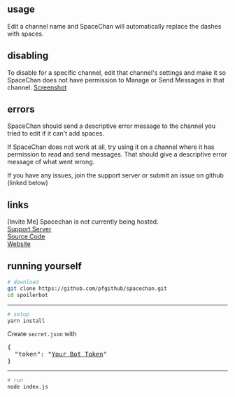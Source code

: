 ## usage
Edit a channel name and SpaceChan will automatically replace the dashes with spaces.

## disabling
To disable for a specific channel, edit that channel's settings and make it so SpaceChan does not have permission to Manage or Send Messages in that channel. [Screenshot](https://i.imgur.com/QTaqd77.png)

## errors
SpaceChan should send a descriptive error message to the channel you tried to edit if it can't add spaces.

If SpaceChan does not work at all, try using it on a channel where it has permission to read and send messages. That should give a descriptive error message of what went wrong.

If you have any issues, join the support server or submit an issue on github (linked below)

## links
[Invite Me] Spacechan is not currently being hosted.  
[Support Server](https://discord.gg/j7qpZdE)  
[Source Code](https://github.com/pfgithub/spacechan)  
[Website](https://pfgithub.github.io/spacechan)

## running yourself

```bash
# download
git clone https://github.com/pfgithub/spacechan.git
cd spoilerbot
```
---

```bash
# setup
yarn install
```
Create `secret.json` with
<pre>
{
  "token": "<a href="http://discordapp.com/applications/developers/me">Your Bot Token</a>"
}
</pre>

---

```bash
# run
node index.js
```
